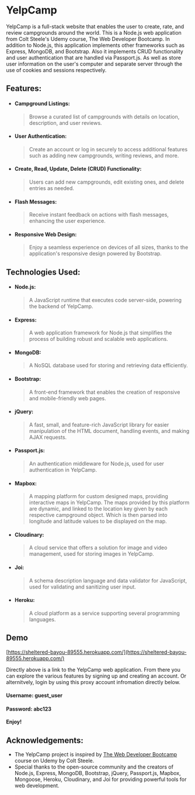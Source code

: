 # YelpCamp
YelpCamp is a full-stack website that enables the user to create, rate, and review campgrounds around the world. This is a Node.js web application from Colt Steele's Udemy course, The Web Developer Bootcamp. In addition to Node.js, this application implements other frameworks such as Express, MongoDB, and Bootstrap. Also it implements CRUD functionality and user authentication that are handled via Passport.js. As well as store user information on the user's computer and separate server through the use of cookies and sessions respectively. 


## Features:
- #### Campground Listings:
  > Browse a curated list of campgrounds with details on location, description, and user reviews.

- #### User Authentication:
  > Create an account or log in securely to access additional features such as adding new campgrounds, writing reviews, and more.

- #### Create, Read, Update, Delete (CRUD) Functionality:
  > Users can add new campgrounds, edit existing ones, and delete entries as needed.

- #### Flash Messages: 
  > Receive instant feedback on actions with flash messages, enhancing the user experience.

- #### Responsive Web Design: 
  > Enjoy a seamless experience on devices of all sizes, thanks to the application's responsive design powered by Bootstrap.


## Technologies Used:
- #### Node.js: 
  > A JavaScript runtime that executes code server-side, powering the backend of YelpCamp.

- #### Express: 
  > A web application framework for Node.js that simplifies the process of building robust and scalable web applications.

- #### MongoDB: 
  > A NoSQL database used for storing and retrieving data efficiently.

- #### Bootstrap: 
  > A front-end framework that enables the creation of responsive and mobile-friendly web pages.

- #### jQuery:
  > A fast, small, and feature-rich JavaScript library for easier manipulation of the HTML document, handling events, and making AJAX requests.

- #### Passport.js:
  > An authentication middleware for Node.js, used for user authentication in YelpCamp.

- #### Mapbox:
  > A mapping platform for custom designed maps, providing interactive maps in YelpCamp. The maps provided by this platform are dynamic, and linked to the location key given by each respective campground object. Which is then parsed into longitude and latitude values to be displayed on the map.

- #### Cloudinary:
  > A cloud service that offers a solution for image and video management, used for storing images in YelpCamp.
  
- #### Joi:
  > A schema description language and data validator for JavaScript, used for validating and sanitizing user input.

- #### Heroku:
  > A cloud platform as a service supporting several programming languages.



## Demo
[https://sheltered-bayou-89555.herokuapp.com/](https://sheltered-bayou-89555.herokuapp.com/)

Directly above is a link to the YelpCamp web application. From there you can explore the various features by signing up and creating an account. Or alternitvely, login by using this proxy account infromation directly below.

#### Username: **guest_user**
#### Password: **abc123**

**Enjoy!**

  
## Acknowledgements:
- The YelpCamp project is inspired by [The Web Developer Bootcamp](https://www.udemy.com/course/the-web-developer-bootcamp/) course on Udemy by Colt Steele.
- Special thanks to the open-source community and the creators of Node.js, Express, MongoDB, Bootstrap, jQuery, Passport.js, Mapbox, Mongoose, Heroku, Cloudinary, and Joi for providing powerful tools for web development.

  
